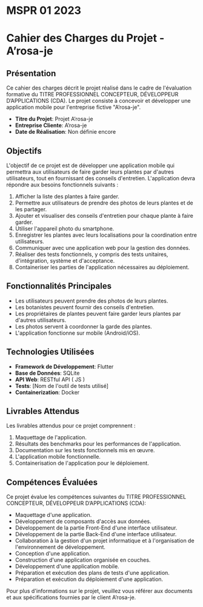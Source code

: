 # MSPR 01 2023

# Cahier des Charges du Projet - A’rosa-je

## Présentation
Ce cahier des charges décrit le projet réalisé dans le cadre de l'évaluation formative du TITRE PROFESSIONNEL CONCEPTEUR, DÉVELOPPEUR D’APPLICATIONS (CDA). Le projet consiste à concevoir et développer une application mobile pour l'entreprise fictive "A’rosa-je".

- **Titre du Projet**: Projet A’rosa-je
- **Entreprise Cliente**: A’rosa-je
- **Date de Réalisation**: Non définie encore

## Objectifs
L'objectif de ce projet est de développer une application mobile qui permettra aux utilisateurs de faire garder leurs plantes par d'autres utilisateurs, tout en fournissant des conseils d'entretien. L'application devra répondre aux besoins fonctionnels suivants :

1. Afficher la liste des plantes à faire garder.
2. Permettre aux utilisateurs de prendre des photos de leurs plantes et de les partager.
3. Ajouter et visualiser des conseils d'entretien pour chaque plante à faire garder.
4. Utiliser l'appareil photo du smartphone.
5. Enregistrer les plantes avec leurs localisations pour la coordination entre utilisateurs.
6. Communiquer avec une application web pour la gestion des données.
7. Réaliser des tests fonctionnels, y compris des tests unitaires, d'intégration, système et d'acceptance.
8. Containeriser les parties de l'application nécessaires au déploiement.

## Fonctionnalités Principales
- Les utilisateurs peuvent prendre des photos de leurs plantes.
- Les botanistes peuvent fournir des conseils d'entretien.
- Les propriétaires de plantes peuvent faire garder leurs plantes par d'autres utilisateurs.
- Les photos servent à coordonner la garde des plantes.
- L'application fonctionne sur mobile (Android/iOS).

## Technologies Utilisées
- **Framework de Développement**: Flutter
- **Base de Données**: SQLite
- **API Web**: RESTful API ( JS )
- **Tests**: [Nom de l'outil de tests utilisé]
- **Containerization**: Docker

## Livrables Attendus
Les livrables attendus pour ce projet comprennent :

1. Maquettage de l'application.
2. Résultats des benchmarks pour les performances de l'application.
3. Documentation sur les tests fonctionnels mis en œuvre.
4. L'application mobile fonctionnelle.
5. Containerisation de l'application pour le déploiement.

## Compétences Évaluées
Ce projet évalue les compétences suivantes du TITRE PROFESSIONNEL CONCEPTEUR, DÉVELOPPEUR D’APPLICATIONS (CDA):

- Maquettage d'une application.
- Développement de composants d'accès aux données.
- Développement de la partie Front-End d'une interface utilisateur.
- Développement de la partie Back-End d'une interface utilisateur.
- Collaboration à la gestion d'un projet informatique et à l'organisation de l'environnement de développement.
- Conception d'une application.
- Construction d'une application organisée en couches.
- Développement d'une application mobile.
- Préparation et exécution des plans de tests d'une application.
- Préparation et exécution du déploiement d'une application.

Pour plus d'informations sur le projet, veuillez vous référer aux documents et aux spécifications fournies par le client A’rosa-je.
